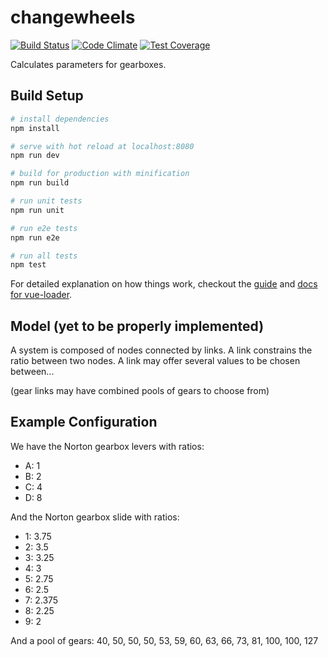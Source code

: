 # changewheels

[![Build Status](https://travis-ci.org/logan12358/gearboxer.svg?branch=master)](https://travis-ci.org/logan12358/gearboxer)
[![Code Climate](https://codeclimate.com/github/logan12358/gearboxer/badges/gpa.svg)](https://codeclimate.com/github/logan12358/gearboxer)
[![Test Coverage](https://codeclimate.com/github/logan12358/gearboxer/badges/coverage.svg)](https://codeclimate.com/github/logan12358/gearboxer/coverage)

Calculates parameters for gearboxes.

## Build Setup

``` bash
# install dependencies
npm install

# serve with hot reload at localhost:8080
npm run dev

# build for production with minification
npm run build

# run unit tests
npm run unit

# run e2e tests
npm run e2e

# run all tests
npm test
```

For detailed explanation on how things work, checkout the [guide](http://vuejs-templates.github.io/webpack/) and [docs for vue-loader](http://vuejs.github.io/vue-loader).

## Model (yet to be properly implemented)

A system is composed of nodes connected by links.
A link constrains the ratio between two nodes.
A link may offer several values to be chosen between...

(gear links may have combined pools of gears to choose from)

## Example Configuration

We have the Norton gearbox levers with ratios:
* A: 1
* B: 2
* C: 4
* D: 8

And the Norton gearbox slide with ratios:
* 1: 3.75
* 2: 3.5
* 3: 3.25
* 4: 3
* 5: 2.75
* 6: 2.5
* 7: 2.375
* 8: 2.25
* 9: 2

And a pool of gears: 40, 50, 50, 50, 53, 59, 60, 63, 66, 73, 81, 100, 100, 127

